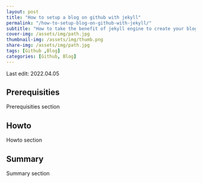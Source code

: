 ```yaml
---
layout: post
title: "How to setup a blog on github with jekyll"
permalink: "/how-to-setup-blog-on-github-with-jekyll/"
subtitle: "How to take the benefit of jekyll engine to create your blog in 10minutes"
cover-img: /assets/img/path.jpg
thumbnail-img: /assets/img/thumb.png
share-img: /assets/img/path.jpg
tags: [Github ,Blog]
categories: [Github, Blog]
---
```

Last edit: 2022.04.05
## Prerequisities

Prerequisities section

## Howto

Howto section

## Summary

Summary section
